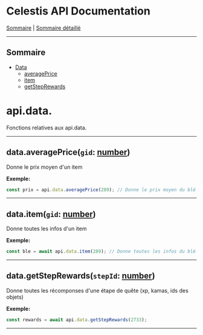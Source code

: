 # Celestis API Documentation

[Sommaire](README.md) | [Sommaire détaillé](singlepage.md)

<hr>

## Sommaire

- [Data](#data)
  - [averagePrice](#averagePrice)
  - [item](#item)
  - [getStepRewards](#getsteprewards)

# api.data.

Fonctions relatives aux api.data.

<hr>

<h2 id="averagePrice">data.averagePrice(<code>gid</code>: <a href="https://developer.mozilla.org/fr-Fr/docs/Web/JavaScript/Data_structures#Number_type">number</a>)</h2>

Donne le prix moyen d'un item

**Exemple:**

```js
const prix = api.data.averagePrice(289); // Donne le prix moyen du blé
```

<hr>

<h2 id="item">data.item(<code>gid</code>: <a href="https://developer.mozilla.org/fr-Fr/docs/Web/JavaScript/Data_structures#Number_type">number</a>)</h2>

Donne toutes les infos d'un item

**Exemple:**

```js
const ble = await api.data.item(289); // Donne toutes les infos du blé
```

<hr>

<h2 id="getsteprewards">data.getStepRewards(<code>stepId</code>: <a href="https://developer.mozilla.org/fr-Fr/docs/Web/JavaScript/Data_structures#Number_type">number</a>)</h2>

Donne toutes les récomponses d'une étape de quête (xp, kamas, ids des objets)

**Exemple:**

```js
const rewards = await api.data.getStepRewards(2733);
```

<hr>
